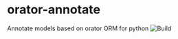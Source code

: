 # orator-annotate
Annotate models based on orator ORM for python
![Build](https://travis-ci.com/abhsag24/orator-annotate.svg?branch=master)
